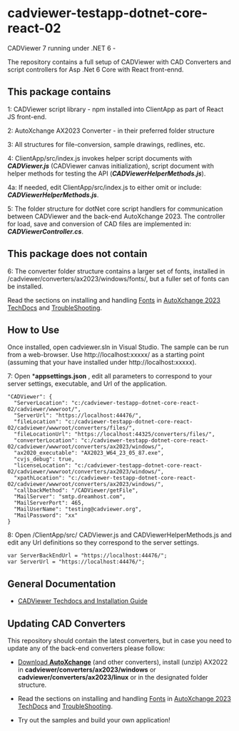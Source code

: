 # cadviewer-testapp-dotnet-core-react-02
CADViewer 7 running under .NET 6 -

The repository contains a full setup of CADViewer with CAD Converters and script controllers for Asp .Net 6 Core with React front-ennd.

## This package contains

1: CADViewer script library  - npm installed into ClientApp as part of React JS front-end.

2: AutoXchange AX2023 Converter - in their preferred folder structure

3: All structures for file-conversion, sample drawings, redlines, etc. 

4: ClientApp/src/index.js invokes helper script documents with ***CADViewer.js*** (CADViewer canvas initialization), script document with helper methods for testing the API (***CADViewerHelperMethods.js***).

4a:  If needed, edit ClientApp/src/index.js to either omit or include: ***CADViewerHelperMethods.js***.

5: The folder structure for dotNet core script handlers for communication between CADViewer and the back-end AutoXchange 2023. The controller for load, save and conversion of CAD files are implemented in:  ***CADViewerController.cs***.


## This package does not contain

6: The converter folder structure contains a larger set of fonts, installed in /cadviewer/converters/ax2023/windows/fonts/, but a fuller set of fonts can be installed. 

Read the sections on installing and handling [Fonts](https://tailormade.com/ax2020techdocs/installation/fonts/) in [AutoXchange 2023 TechDocs](https://tailormade.com/ax2020techdocs/) and [TroubleShooting](https://tailormade.com/ax2020techdocs/troubleshooting/).


## How to Use

Once installed, open cadviewer.sln in Visual Studio.  The sample can be run from a web-browser. Use http://localhost:xxxxx/ as a starting point (assuming that your have installed under http://localhost:xxxxx).

7: Open ***appsettings.json**  , edit all parameters to correspond to your server settings, executable, and Url of the application. 

    "CADViewer": {
      "ServerLocation": "c:/cadviewer-testapp-dotnet-core-react-02/cadviewer/wwwroot/",
      "ServerUrl": "https://localhost:44476/",
      "fileLocation": "c:/cadviewer-testapp-dotnet-core-react-02/cadviewer/wwwroot/converters/files/",
      "fileLocationUrl": "https://localhost:44325/converters/files/",
      "converterLocation": "c:/cadviewer-testapp-dotnet-core-react-02/cadviewer/wwwroot/converters/ax2023/windows/",
      "ax2020_executable": "AX2023_W64_23_05_87.exe",
      "cvjs_debug": true,
      "licenseLocation": "c:/cadviewer-testapp-dotnet-core-react-02/cadviewer/wwwroot/converters/ax2023/windows/",
      "xpathLocation": "c:/cadviewer-testapp-dotnet-core-react-02/cadviewer/wwwroot/converters/ax2023/windows/",
      "callbackMethod": "/CADViewer/getFile",
      "MailServer": "smtp.dreamhost.com",
      "MailServerPort": 465,
      "MailUserName": "testing@cadviewer.org",
      "MailPassword": "xx"
    }

8: Open /ClientApp/src/  CADViewer.js and CADViewerHelperMethods.js and edit any Url definitions so they correspond to the server settings.  

    var ServerBackEndUrl = "https://localhost:44476/";
    var ServerUrl = "https://localhost:44476/";




## General Documentation 

-   [CADViewer Techdocs and Installation Guide](https://cadviewer.com/cadviewertechdocs/download)



## Updating CAD Converters

This repository should contain the latest converters, but in case you need to update any of the back-end converters please follow: 

* [Download **AutoXchange**](/download/) (and other converters), install (unzip) AX2022 in **cadviewer/converters/ax2023/windows** or **cadviewer/converters/ax2023/linux** or in the designated folder structure.

* Read the sections on installing and handling [Fonts](https://tailormade.com/ax2020techdocs/installation/fonts/) in [AutoXchange 2023 TechDocs](https://tailormade.com/ax2020techdocs/) and [TroubleShooting](https://tailormade.com/ax2020techdocs/troubleshooting/).

* Try out the samples and build your own application!
 
